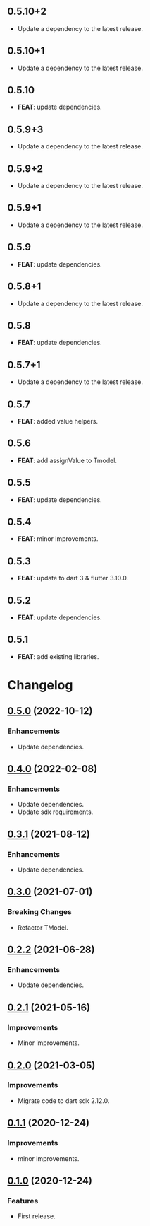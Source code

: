 ## 0.5.10+2

 - Update a dependency to the latest release.

## 0.5.10+1

 - Update a dependency to the latest release.

## 0.5.10

 - **FEAT**: update dependencies.

## 0.5.9+3

 - Update a dependency to the latest release.

## 0.5.9+2

 - Update a dependency to the latest release.

## 0.5.9+1

 - Update a dependency to the latest release.

## 0.5.9

 - **FEAT**: update dependencies.

## 0.5.8+1

 - Update a dependency to the latest release.

## 0.5.8

 - **FEAT**: update dependencies.

## 0.5.7+1

 - Update a dependency to the latest release.

## 0.5.7

 - **FEAT**: added value helpers.

## 0.5.6

 - **FEAT**: add assignValue to Tmodel.

## 0.5.5

 - **FEAT**: update dependencies.

## 0.5.4

 - **FEAT**: minor improvements.

## 0.5.3

 - **FEAT**: update to dart 3 & flutter 3.10.0.

## 0.5.2

 - **FEAT**: update dependencies.

## 0.5.1

 - **FEAT**: add existing libraries.

# Changelog

## [0.5.0](https://github.com/tyrcord/tmodel_dart/releases/tag/v0.5.0) (2022-10-12)

### Enhancements

- Update dependencies.

## [0.4.0](https://github.com/tyrcord/tmodel_dart/releases/tag/v0.4.0) (2022-02-08)

### Enhancements

- Update dependencies.
- Update sdk requirements.

## [0.3.1](https://github.com/tyrcord/tmodel_dart/releases/tag/v0.3.1) (2021-08-12)

### Enhancements

- Update dependencies.

## [0.3.0](https://github.com/tyrcord/tmodel_dart/releases/tag/v0.3.0) (2021-07-01)

### Breaking Changes

- Refactor TModel.

## [0.2.2](https://github.com/tyrcord/tmodel_dart/releases/tag/v0.2.2) (2021-06-28)

### Enhancements

- Update dependencies.

## [0.2.1](https://github.com/tyrcord/tmodel_dart/releases/tag/v0.2.1) (2021-05-16)

### Improvements

- Minor improvements.

## [0.2.0](https://github.com/tyrcord/tmodel_dart/releases/tag/v0.2.0) (2021-03-05)

### Improvements

- Migrate code to dart sdk 2.12.0.

## [0.1.1](https://github.com/tyrcord/tmodel_dart/releases/tag/v0.1.1) (2020-12-24)

### Improvements

- minor improvements.

## [0.1.0](https://github.com/tyrcord/tmodel_dart/releases/tag/v0.1.0) (2020-12-24)

### Features

- First release.
